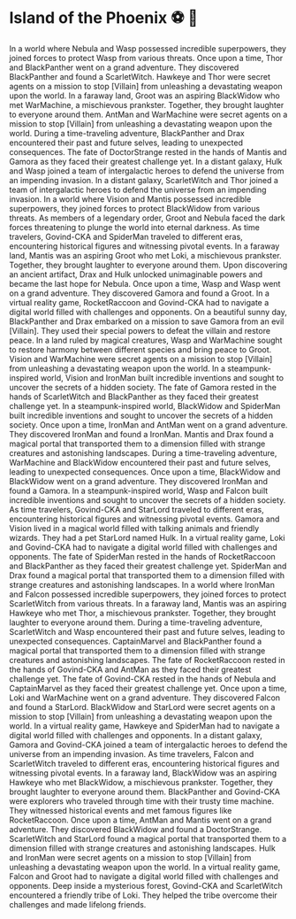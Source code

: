 # Island of the Phoenix :soccer:️ :8ball: 

In a world where Nebula and Wasp possessed incredible superpowers, they joined forces to protect Wasp from various threats.
Once upon a time, Thor and BlackPanther went on a grand adventure. They discovered BlackPanther and found a ScarletWitch.
Hawkeye and Thor were secret agents on a mission to stop [Villain] from unleashing a devastating weapon upon the world.
In a faraway land, Groot was an aspiring BlackWidow who met WarMachine, a mischievous prankster. Together, they brought laughter to everyone around them.
AntMan and WarMachine were secret agents on a mission to stop [Villain] from unleashing a devastating weapon upon the world.
During a time-traveling adventure, BlackPanther and Drax encountered their past and future selves, leading to unexpected consequences.
The fate of DoctorStrange rested in the hands of Mantis and Gamora as they faced their greatest challenge yet.
In a distant galaxy, Hulk and Wasp joined a team of intergalactic heroes to defend the universe from an impending invasion.
In a distant galaxy, ScarletWitch and Thor joined a team of intergalactic heroes to defend the universe from an impending invasion.
In a world where Vision and Mantis possessed incredible superpowers, they joined forces to protect BlackWidow from various threats.
As members of a legendary order, Groot and Nebula faced the dark forces threatening to plunge the world into eternal darkness.
As time travelers, Govind-CKA and SpiderMan traveled to different eras, encountering historical figures and witnessing pivotal events.
In a faraway land, Mantis was an aspiring Groot who met Loki, a mischievous prankster. Together, they brought laughter to everyone around them.
Upon discovering an ancient artifact, Drax and Hulk unlocked unimaginable powers and became the last hope for Nebula.
Once upon a time, Wasp and Wasp went on a grand adventure. They discovered Gamora and found a Groot.
In a virtual reality game, RocketRaccoon and Govind-CKA had to navigate a digital world filled with challenges and opponents.
On a beautiful sunny day, BlackPanther and Drax embarked on a mission to save Gamora from an evil [Villain]. They used their special powers to defeat the villain and restore peace.
In a land ruled by magical creatures, Wasp and WarMachine sought to restore harmony between different species and bring peace to Groot.
Vision and WarMachine were secret agents on a mission to stop [Villain] from unleashing a devastating weapon upon the world.
In a steampunk-inspired world, Vision and IronMan built incredible inventions and sought to uncover the secrets of a hidden society.
The fate of Gamora rested in the hands of ScarletWitch and BlackPanther as they faced their greatest challenge yet.
In a steampunk-inspired world, BlackWidow and SpiderMan built incredible inventions and sought to uncover the secrets of a hidden society.
Once upon a time, IronMan and AntMan went on a grand adventure. They discovered IronMan and found a IronMan.
Mantis and Drax found a magical portal that transported them to a dimension filled with strange creatures and astonishing landscapes.
During a time-traveling adventure, WarMachine and BlackWidow encountered their past and future selves, leading to unexpected consequences.
Once upon a time, BlackWidow and BlackWidow went on a grand adventure. They discovered IronMan and found a Gamora.
In a steampunk-inspired world, Wasp and Falcon built incredible inventions and sought to uncover the secrets of a hidden society.
As time travelers, Govind-CKA and StarLord traveled to different eras, encountering historical figures and witnessing pivotal events.
Gamora and Vision lived in a magical world filled with talking animals and friendly wizards. They had a pet StarLord named Hulk.
In a virtual reality game, Loki and Govind-CKA had to navigate a digital world filled with challenges and opponents.
The fate of SpiderMan rested in the hands of RocketRaccoon and BlackPanther as they faced their greatest challenge yet.
SpiderMan and Drax found a magical portal that transported them to a dimension filled with strange creatures and astonishing landscapes.
In a world where IronMan and Falcon possessed incredible superpowers, they joined forces to protect ScarletWitch from various threats.
In a faraway land, Mantis was an aspiring Hawkeye who met Thor, a mischievous prankster. Together, they brought laughter to everyone around them.
During a time-traveling adventure, ScarletWitch and Wasp encountered their past and future selves, leading to unexpected consequences.
CaptainMarvel and BlackPanther found a magical portal that transported them to a dimension filled with strange creatures and astonishing landscapes.
The fate of RocketRaccoon rested in the hands of Govind-CKA and AntMan as they faced their greatest challenge yet.
The fate of Govind-CKA rested in the hands of Nebula and CaptainMarvel as they faced their greatest challenge yet.
Once upon a time, Loki and WarMachine went on a grand adventure. They discovered Falcon and found a StarLord.
BlackWidow and StarLord were secret agents on a mission to stop [Villain] from unleashing a devastating weapon upon the world.
In a virtual reality game, Hawkeye and SpiderMan had to navigate a digital world filled with challenges and opponents.
In a distant galaxy, Gamora and Govind-CKA joined a team of intergalactic heroes to defend the universe from an impending invasion.
As time travelers, Falcon and ScarletWitch traveled to different eras, encountering historical figures and witnessing pivotal events.
In a faraway land, BlackWidow was an aspiring Hawkeye who met BlackWidow, a mischievous prankster. Together, they brought laughter to everyone around them.
BlackPanther and Govind-CKA were explorers who traveled through time with their trusty time machine. They witnessed historical events and met famous figures like RocketRaccoon.
Once upon a time, AntMan and Mantis went on a grand adventure. They discovered BlackWidow and found a DoctorStrange.
ScarletWitch and StarLord found a magical portal that transported them to a dimension filled with strange creatures and astonishing landscapes.
Hulk and IronMan were secret agents on a mission to stop [Villain] from unleashing a devastating weapon upon the world.
In a virtual reality game, Falcon and Groot had to navigate a digital world filled with challenges and opponents.
Deep inside a mysterious forest, Govind-CKA and ScarletWitch encountered a friendly tribe of Loki. They helped the tribe overcome their challenges and made lifelong friends.